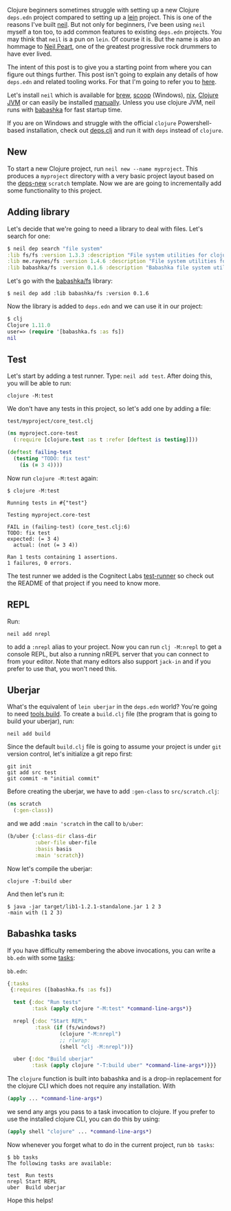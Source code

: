 Clojure beginners sometimes struggle with setting up a new Clojure `deps.edn`
project compared to setting up a [lein](https://leiningen.org/) project. This is
one of the reasons I've built [neil](https://github.com/babashka/neil). But not
only for beginners, I've been using `neil` myself a ton too, to add common
features to existing `deps.edn` projects. You may think that `neil` is a pun on
`lein`. Of course it is. But the name is also an hommage to [Neil
Peart](https://en.wikipedia.org/wiki/Neil_Peart), one of the greatest
progressive rock drummers to have ever lived.

The intent of this post is to give you a starting point from where you can
figure out things further. This post isn't going to explain any details of how
`deps.edn` and related tooling works. For that I'm going to refer you to
[here](https://clojure.org/guides/deps_and_cli).

Let's install `neil` which is available for
[brew](https://github.com/babashka/neil#homebrew-linux-and-macos),
[scoop](https://github.com/babashka/neil#scoop-windows) (Windows),
[nix](https://github.com/babashka/neil#nix), [Clojure
JVM](https://github.com/babashka/neil#clojure) or can easily be installed
[manually](https://github.com/babashka/neil#manual). Unless you use clojure JVM,
neil runs with [babashka](https://babashka.org/) for fast startup time.

If you are on Windows and struggle with the official `clojure` Powershell-based
installation, check out [deps.clj](https://github.com/borkdude/deps.clj) and run
it with `deps` instead of `clojure`.

## New

To start a new Clojure project, run `neil new --name myproject`. This produces a
`myproject` directory with a very basic project layout based on the
[deps-new](https://github.com/seancorfield/deps-new) `scratch` template. Now we
are are going to incrementally add some functionality to this project.

## Adding library

Let's decide that we're going to need a library to deal with files. Let's search for one:

``` clojure
$ neil dep search "file system"
:lib fs/fs :version 1.3.3 :description "File system utilities for clojure"
:lib me.raynes/fs :version 1.4.6 :description "File system utilities for clojure"
:lib babashka/fs :version 0.1.6 :description "Babashka file system utilities."
```

Let's go with the [babashka/fs](https://github.com/babashka/fs) library:

```
$ neil dep add :lib babashka/fs :version 0.1.6
```

Now the library is added to `deps.edn` and we can use it in our project:

``` clojure
$ clj
Clojure 1.11.0
user=> (require '[babashka.fs :as fs])
nil
```

## Test

Let's start by adding a test runner. Type: `neil add test`. After doing this,
you will be able to run:

``` shell
clojure -M:test
```

We don't have any tests in this project, so let's add one by adding a file:

`test/myproject/core_test.clj`
``` clojure
(ns myproject.core-test
  (:require [clojure.test :as t :refer [deftest is testing]]))

(deftest failing-test
  (testing "TODO: fix test"
    (is (= 3 4))))
```

Now run `clojure -M:test` again:

``` shell
$ clojure -M:test

Running tests in #{"test"}

Testing myproject.core-test

FAIL in (failing-test) (core_test.clj:6)
TODO: fix test
expected: (= 3 4)
  actual: (not (= 3 4))

Ran 1 tests containing 1 assertions.
1 failures, 0 errors.
```

The test runner we added is the Cognitect Labs
[test-runner](https://github.com/cognitect-labs/test-runner) so check out the
README of that project if you need to know more.

## REPL

Run:

``` shell
neil add nrepl
```

to add a `:nrepl` alias to your project. Now you can run `clj -M:nrepl` to get a
console REPL, but also a running nREPL server that you can connect to from your
editor. Note that many editors also support `jack-in` and if you prefer to use
that, you won't need this.

## Uberjar

What's the equivalent of `lein uberjar` in the `deps.edn` world? You're going to need [tools.build](https://github.com/clojure/tools.build). To create a `build.clj` file (the program that is going to build your uberjar), run:

``` shell
neil add build
```

Since the default `build.clj` file is going to assume your project is under
`git` version control, let's initialize a git repo first:

``` shell
git init
git add src test
git commit -m "initial commit"
```

Before creating the uberjar, we have to add `:gen-class` to `src/scratch.clj`:

``` clojure
(ns scratch
  (:gen-class))
```

and we add `:main 'scratch` in the call to `b/uber`:

``` clojure
(b/uber {:class-dir class-dir
         :uber-file uber-file
         :basis basis
         :main 'scratch})
```

Now let's compile the uberjar:

``` shell
clojure -T:build uber
```

And then let's run it:

``` shell
$ java -jar target/lib1-1.2.1-standalone.jar 1 2 3
-main with (1 2 3)
```

## Babashka tasks

If you have difficulty remembering the above invocations, you can write a
`bb.edn` with some [tasks](https://book.babashka.org/#tasks):

`bb.edn`:
``` clojure
{:tasks
 {:requires ([babashka.fs :as fs])

  test {:doc "Run tests"
        :task (apply clojure "-M:test" *command-line-args*)}

  nrepl {:doc "Start REPL"
         :task (if (fs/windows?)
                 (clojure "-M:nrepl")
                 ;; rlwrap:
                 (shell "clj -M:nrepl"))}

  uber {:doc "Build uberjar"
        :task (apply clojure "-T:build uber" *command-line-args*)}}}
```

The `clojure` function is built into babashka and is a drop-in replacement for
the clojure CLI which does not require any installation. With 

``` clojure
(apply ... *command-line-args*)
```

we send any args you pass to a task invocation to clojure. If you prefer to use
the installed clojure CLI, you can do this by using:

``` clojure
(apply shell "clojure" ... *command-line-args*)
```

Now whenever you forget what to do in the current project, run `bb tasks`:

``` shell
$ bb tasks
The following tasks are available:

test  Run tests
nrepl Start REPL
uber  Build uberjar
```

Hope this helps!
